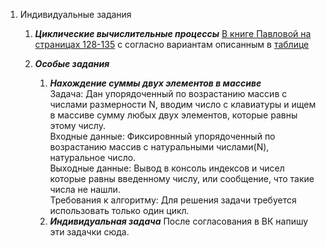 1. Индивидуальные задания
    1. **_Циклические вычислительные процессы_**
        [В книге Павловой на страницах 128-135](http://www.hel.susu.ru/oop/pavl.pdf) с согласно вариантам описанным в [таблице](https://docs.google.com/spreadsheets/d/18kFjKYWFkckrT_8A5nxBWfJCOL46ZrXVVeJGJJfRUbg/edit#gid=0)
        

    1. **_Особые задания_**  
        1.  **_Нахождение суммы двух элементов в массиве_**  
            Задача: Дан упорядоченный по возрастанию массив с числами размерности N, вводим число с клавиатуры и ищем в массиве сумму любых двух элементов, которые равны этому числу.  
            Входные данные: Фиксировнный упорядоченный по возрастанию массив с натуральными числами(N), натуральное число.  
            Выходные данные: Вывод в консоль индексов и чисел которые равны введенному числу, или сообщение, что такие числа не нашли.  
            Требования к алгоритму: Для решения задачи требуется использовать только один цикл.  
        1.  **_Индивидуальная задача_**
            После согласования в ВК напишу эти задачки сюда.
         
